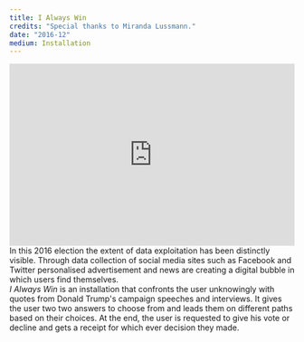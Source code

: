 ```yaml
---
title: I Always Win
credits: "Special thanks to Miranda Lussmann."
date: "2016-12"
medium: Installation
---
```

<div class="full">

<div style="padding:56.25% 0 4vw 0;position:relative;"><iframe src="https://player.vimeo.com/video/410983869?color=ff0000&title=0&byline=0&portrait=0" style="position:absolute;top:0;left:0;width:100%;height:100%;" frameborder="0" allow="autoplay; fullscreen" allowfullscreen></iframe></div><script src="https://player.vimeo.com/api/player.js"></script>

</div>
In this 2016 election the extent of data exploitation has been distinctly visible. Through data collection of social media sites such as Facebook and Twitter personalised advertisement and news are creating a digital bubble in which users find themselves.
<br>
<i>I Always Win</i> is an installation that confronts the user unknowingly with quotes from Donald Trump's campaign speeches and interviews. It gives the user two two answers to choose from and leads them on different paths based on their choices. At the end, the user is requested to give his vote or decline and gets a receipt for which ever decision they made.

